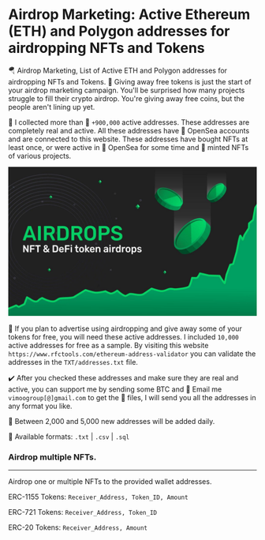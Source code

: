 # Airdrop Marketing: Active Ethereum (ETH) and Polygon addresses for airdropping NFTs and Tokens
🪂 Airdrop Marketing, List of Active ETH and Polygon addresses for airdropping NFTs and Tokens. 🎁 Giving away free tokens is just the start of your airdrop marketing campaign. You'll be surprised how many projects struggle to fill their crypto airdrop. You're giving away free coins, but the people aren't lining up yet.

📁 I collected more than 🚀 `+900,000` active addresses. These addresses are completely real and active. All these addresses have 🌊 OpenSea accounts and are connected to this website. These addresses have bought NFTs at least once, or were active in 🌊 OpenSea for some time and 💎 minted NFTs of various projects.

<p align="center">
  <img src="https://github.com/3xByte/Airdrop-Marketing/blob/main/Banner/326489232.jpg" width="720" title="hover text">
</p>

🎯 If you plan to advertise using airdropping and give away some of your tokens for free, you will need these active addresses. I included `10,000` active addresses for free as a sample. By visiting this website `https://www.rfctools.com/ethereum-address-validator` you can validate the addresses in the `TXT/addresses.txt` file.

✔️ After you checked these addresses and make sure they are real and active, you can support me by sending some BTC and 📨 Email me `vimoogroup[@]gmail.com` to get the 📁 files, I will send you all the addresses in any format you like. 

🔮 Between 2,000 and 5,000 new addresses will be added daily.

💾 Available formats: `.txt` | `.csv` | `.sql`



### Airdrop multiple NFTs.
-------------------
Airdrop one or multiple NFTs to the provided wallet addresses.

ERC-1155 Tokens: `Receiver_Address, Token_ID, Amount`

ERC-721 Tokens: `Receiver_Address, Token_ID`

ERC-20 Tokens: `Receiver_Address, Amount`
